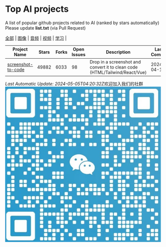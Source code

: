 # Top AI projects
A list of popular github projects related to AI (ranked by stars automatically)
Please update **list.txt** (via Pull Request)

<a href="./README.md">全部</a> |   <a href="./READMEpicture.md">图像</a> |   <a href="./READMEaudio.md">音频</a> | <a href="./READMEvideo.md">视频</a> | <a href="./READMElearn.md">学习</a> | 

| Project Name | Stars | Forks | Open Issues | Description | Last Commit |
| ------------ | ----- | ----- | ----------- | ----------- | ----------- |
| [screenshot-to-code](https://github.com/abi/screenshot-to-code) | 49882 | 6033 | 98 | Drop in a screenshot and convert it to clean code (HTML/Tailwind/React/Vue) | 2024-04-18 |

*Last Automatic Update: 2024-05-05T04:20:32Z*欢迎加入我们的社群 ![](https://raw.githubusercontent.com/mouuii/picture/master/weichat.jpg) 